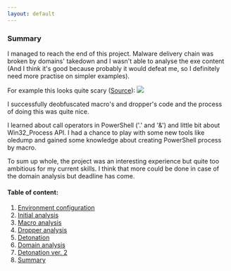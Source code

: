 ```yaml
---
layout: default
---
```


### Summary

I managed to reach the end of this project. Malware delivery chain was broken by domains' takedown and I wasn't able to analyse the exe content (And I think it's good because probably it would defeat me, so I definitely need more practise on simpler examples).

For example this looks quite scary ([Source](https://www.cert.pl/en/news/single/whats-up-emotet/)):
![](../assets/images/emotet_re_project/emotet_main.png)

I successfully deobfuscated macro's and dropper's code and the process of doing this was quite nice.

I learned about call operators in PowerShell ('.' and '&') and little bit about Win32_Process API. 
I had a chance to play with some new tools like oledump and gained some knowledge about creating PowerShell process by macro.

To sum up whole, the project was an interesting experience but quite too ambitious for my current skills. I think that more could be done in case of the domain analysis but deadline has come.

#### Table of content:

1.  [Environment configuration](environment-configuration.html)
2.  [Initial analysis](initial-analysis.html)
3.  [Macro analysis](macro-analysis.html)
4.  [Dropper analysis](dropper-analysis.html)
5.  [Detonation](detonation.html)
7.  [Domain analysis](domain-analysis.html)
8.  [Detonation ver. 2](detonation-v2.html)
9.  [Summary](summary.html)